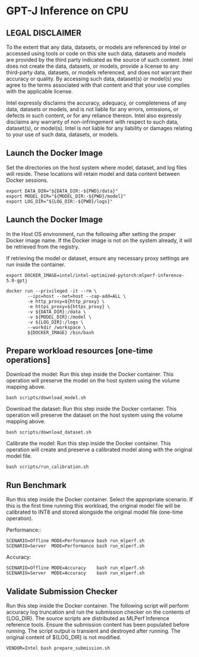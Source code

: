 # GPT-J Inference on CPU

## LEGAL DISCLAIMER
To the extent that any data, datasets, or models are referenced by Intel or accessed using tools or code on this site such data, datasets and models are provided by the third party indicated as the source of such content. Intel does not create the data, datasets, or models, provide a license to any third-party data, datasets, or models referenced, and does not warrant their accuracy or quality. By accessing such data, dataset(s) or model(s) you agree to the terms associated with that content and that your use complies with the applicable license. 

Intel expressly disclaims the accuracy, adequacy, or completeness of any data, datasets or models, and is not liable for any errors, omissions, or defects in such content, or for any reliance thereon. Intel also expressly disclaims any warranty of non-infringement with respect to such data, dataset(s), or model(s). Intel is not liable for any liability or damages relating to your use of such data, datasets, or models. 

## Launch the Docker Image
Set the directories on the host system where model, dataset, and log files will reside. These locations will retain model and data content between Docker sessions.
```
export DATA_DIR="${DATA_DIR:-${PWD}/data}"
export MODEL_DIR="${MODEL_DIR:-${PWD}/model}"
export LOG_DIR="${LOG_DIR:-${PWD}/logs}"
```

## Launch the Docker Image
In the Host OS environment, run the following after setting the proper Docker image name. If the Docker image is not on the system already, it will be retrieved from the registry.

If retrieving the model or dataset, ensure any necessary proxy settings are run inside the container.
```
export DOCKER_IMAGE=intel/intel-optimized-pytorch:mlperf-inference-5.0-gptj

docker run --privileged -it --rm \
        --ipc=host --net=host --cap-add=ALL \
        -e http_proxy=${http_proxy} \
        -e https_proxy=${https_proxy} \
        -v ${DATA_DIR}:/data \
        -v ${MODEL_DIR}:/model \
        -v ${LOG_DIR}:/logs \
        --workdir /workspace \
        ${DOCKER_IMAGE} /bin/bash
```

## Prepare workload resources [one-time operations]
Download the model: Run this step inside the Docker container.  This operation will preserve the model on the host system using the volume mapping above.
```
bash scripts/download_model.sh
```
Download the dataset: Run this step inside the Docker container.  This operation will preserve the dataset on the host system using the volume mapping above.
```
bash scripts/download_dataset.sh
```
Calibrate the model: Run this step inside the Docker container.  This operation will create and preserve a calibrated model along with the original model file.
```
bash scripts/run_calibration.sh
```

## Run Benchmark
Run this step inside the Docker container.  Select the appropriate scenario.  If this is the first time running this workload, the original model file will be calibrated to INT8 and stored alongside the original model file (one-time operation).

Performance::
```
SCENARIO=Offline MODE=Performance bash run_mlperf.sh
SCENARIO=Server  MODE=Performance bash run_mlperf.sh
```
Accuracy:
```
SCENARIO=Offline MODE=Accuracy    bash run_mlperf.sh
SCENARIO=Server  MODE=Accuracy    bash run_mlperf.sh
```

## Validate Submission Checker
Run this step inside the Docker container.  The following script will perform accuracy log truncation and run the submission checker on the contents of {LOG_DIR}. The source scripts are distributed as MLPerf Inference reference tools. Ensure the submission content has been populated before running.  The script output is transient and destroyed after running.  The original content of ${LOG_DIR} is not modified.
```
VENDOR=Intel bash prepare_submission.sh
```
